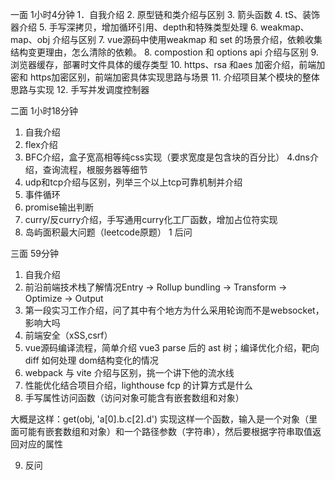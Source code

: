 一面 1小时4分钟
1．自我介绍
2. 原型链和类介绍与区别
3. 箭头函数
4. tS、装饰器介绍
5. 手写深拷贝，增加循环引用、depth和特殊类型处理
6. weakmap、map、obj 介绍与区别
7. vue源码中使用weakmap 和 set 的场景介绍，依赖收集结构变更理由，怎么清除的依赖。
8. compostion 和 options api 介绍与区别
9. 浏览器缓存，部署时文件具体的缓存类型
10. https、rsa 和aes 加密介绍，前端加密和 https加密区别，前端加密具体实现思路与场景
11. 介绍项目某个模块的整体思路与实现
12. 手写并发调度控制器

二面 1小时18分钟
1. 自我介绍
2. flex介绍
3. BFC介绍，盒子宽高相等纯css实现（要求宽度是包含块的百分比）
4.dns介绍，查询流程，根服务器等细节
5. udp和tcp介绍与区别，列举三个以上tcp可靠机制并介绍
6. 事件循环
7. promise输出判断
8. curry/反curry介绍，手写通用curry化工厂函数，增加占位符实现
9. 岛屿面积最大问题（leetcode原题）
1 后问

三面 59分钟
1. 自我介绍
2. 前沿前端技术栈了解情况Entry → Rollup bundling → Transform → Optimize → Output
3. 第一段实习工作介绍，问了其中有个地方为什么采用轮询而不是websocket，影响大吗
4. 前端安全（xSS,csrf）
5. vue源码编译流程，简单介绍 vue3 parse 后的 ast 树；编译优化介绍，靶向diff 如何处理
dom结构变化的情况
6. webpack 与 vite 介绍与区别，挑一个讲下他的流水线
7. 性能优化结合项目介绍，lighthouse fcp 的计算方式是什么
8. 手写属性访问函数（访问对象可能含有嵌套数组和对象）

大概是这样：get(obj, 'a[0].b.c[2].d')
实现这样一个函数，输入是一个对象（里面可能有嵌套数组和对象）和一个路径参数（字符串），然后要根据字符串取值返回对应的属性     

9. 反问